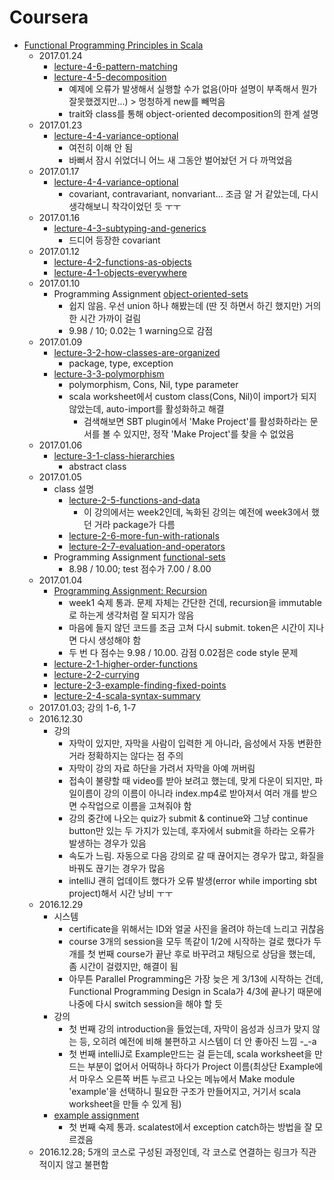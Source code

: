 Coursera
========
* [Functional Programming Principles in Scala](https://www.coursera.org/learn/progfun1)
  * 2017.01.24
    * [lecture-4-6-pattern-matching](https://www.coursera.org/learn/progfun1/lecture/cdHAM/lecture-4-6-pattern-matching)
    * [lecture-4-5-decomposition](https://www.coursera.org/learn/progfun1/lecture/8ZaPo/lecture-4-5-decomposition)
      * 예제에 오류가 발생해서 실행할 수가 없음(아마 설명이 부족해서 뭔가 잘못했겠지만...) > 멍청하게 new를 빼먹음
      * trait와 class를 통해 object-oriented decomposition의 한계 설명
  * 2017.01.23
    * [lecture-4-4-variance-optional](https://www.coursera.org/learn/progfun1/lecture/dnreZ/lecture-4-4-variance-optional)
      * 여전히 이해 안 됨
      * 바뻐서 잠시 쉬었더니 어느 새 그동안 벌어놨던 거 다 까먹었음
  * 2017.01.17
    * [lecture-4-4-variance-optional](https://www.coursera.org/learn/progfun1/lecture/dnreZ/lecture-4-4-variance-optional)
      * covariant, contravariant, nonvariant... 조금 알 거 같았는데, 다시 생각해보니 착각이었던 듯 ㅜㅜ
  * 2017.01.16
    * [lecture-4-3-subtyping-and-generics](https://www.coursera.org/learn/progfun1/lecture/KvSC2/lecture-4-3-subtyping-and-generics)
      * 드디어 등장한 covariant
  * 2017.01.12
    * [lecture-4-2-functions-as-objects](https://www.coursera.org/learn/progfun1/lecture/n2EWV/lecture-4-2-functions-as-objects)
    * [lecture-4-1-objects-everywhere](https://www.coursera.org/learn/progfun1/lecture/gK7io/lecture-4-1-objects-everywhere)
  * 2017.01.10
    * Programming Assignment [object-oriented-sets](https://www.coursera.org/learn/progfun1/programming/Ogg05/object-oriented-sets)
      * 쉽지 않음. 우선 union 하나 해봤는데 (딴 짓 하면서 하긴 했지만) 거의 한 시간 가까이 걸림
      * 9.98 / 10; 0.02는 1 warning으로 감점
  * 2017.01.09
    * [lecture-3-2-how-classes-are-organized](https://www.coursera.org/learn/progfun1/lecture/YDsaZ/lecture-3-2-how-classes-are-organized)
      * package, type, exception
    * [lecture-3-3-polymorphism](https://www.coursera.org/learn/progfun1/lecture/HH19P/lecture-3-3-polymorphism)
      * polymorphism, Cons, Nil, type parameter
      * scala worksheet에서 custom class(Cons, Nil)이 import가 되지 않았는데, auto-import를 활성화하고 해결
        * 검색해보면 SBT plugin에서 'Make Project'를 활성화하라는 문서를 볼 수 있지만, 정작 'Make Project'를 찾을 수 없었음
  * 2017.01.06
    * [lecture-3-1-class-hierarchies](https://www.coursera.org/learn/progfun1/lecture/sqr2n/lecture-3-1-class-hierarchies)
      * abstract class
  * 2017.01.05
    * class 설명
      * [lecture-2-5-functions-and-data](https://www.coursera.org/learn/progfun1/lecture/5mmJP/lecture-2-5-functions-and-data)
        * 이 강의에서는 week2인데, 녹화된 강의는 예전에 week3에서 했던 거라 package가 다름
      * [lecture-2-6-more-fun-with-rationals](https://www.coursera.org/learn/progfun1/lecture/TIIQj/lecture-2-6-more-fun-with-rationals)
      * [lecture-2-7-evaluation-and-operators](https://www.coursera.org/learn/progfun1/lecture/6WD2X/lecture-2-7-evaluation-and-operators)
    * Programming Assignment [functional-sets](https://www.coursera.org/learn/progfun1/programming/BVa6a/functional-sets)
      * 8.98 / 10.00; test 점수가 7.00 / 8.00
  * 2017.01.04
    * [Programming Assignment: Recursion](https://www.coursera.org/learn/progfun1/programming/Ey6Jf/recursion)
      * week1 숙제 통과. 문제 자체는 간단한 건데, recursion을 immutable로 하는게 생각처럼 잘 되지가 않음
      * 마음에 들지 않던 코드를 조금 고쳐 다시 submit. token은 시간이 지나면 다시 생성해야 함
      * 두 번 다 점수는 9.98 / 10.00. 감점 0.02점은 code style 문제
    * [lecture-2-1-higher-order-functions](https://www.coursera.org/learn/progfun1/lecture/xuM1M/lecture-2-1-higher-order-functions)
    * [lecture-2-2-currying](https://www.coursera.org/learn/progfun1/lecture/fOuQ9/lecture-2-2-currying)
    * [lecture-2-3-example-finding-fixed-points](https://www.coursera.org/learn/progfun1/lecture/zj5Mt/lecture-2-3-example-finding-fixed-points)
    * [lecture-2-4-scala-syntax-summary](https://www.coursera.org/learn/progfun1/lecture/0AMxq/lecture-2-4-scala-syntax-summary)
  * 2017.01.03; 강의 1-6, 1-7
  * 2016.12.30
    * 강의
      * 자막이 있지만, 자막을 사람이 입력한 게 아니라, 음성에서 자동 변환한 거라 정확하지는 않다는 점 주의
      * 자막이 강의 자료 하단을 가려서 자막을 아예 꺼버림
      * 접속이 불량할 때 video를 받아 보려고 했는데, 맞게 다운이 되지만, 파일이름이 강의 이름이 아니라 index.mp4로 받아져서 여러 개를 받으면 수작업으로 이름을 고쳐줘야 함
      * 강의 중간에 나오는 quiz가 submit & continue와 그냥 continue button만 있는 두 가지가 있는데, 후자에서 submit을 하라는 오류가 발생하는 경우가 있음
      * 속도가 느림. 자동으로 다음 강의로 갈 때 끊어지는 경우가 많고, 화질을 바꿔도 끊기는 경우가 많음
      * intelliJ 괜히 업데이트 했다가 오류 발생(error while importing sbt project)해서 시간 낭비 ㅜㅜ
  * 2016.12.29
    * 시스템
      * certificate을 위해서는 ID와 얼굴 사진을 올려야 하는데 느리고 귀찮음
      * course 3개의 session을 모두 똑같이 1/2에 시작하는 걸로 했다가 두 개를 첫 번째 course가 끝난 후로 바꾸려고 채팅으로 상담을 했는데, 좀 시간이 걸렸지만, 해결이 됨
      * 아무튼 Parallel Programming은 가장 늦은 게 3/13에 시작하는 건데, Functional Programming Design in Scala가 4/3에 끝나기 때문에 나중에 다시 switch session을 해야 할 듯
    * 강의
      * 첫 번째 강의 introduction을 들었는데, 자막이 음성과 싱크가 맞지 않는 등, 오히려 예전에 비해 불편하고 시스템이 더 안 좋아진 느낌 -_-a
      * 첫 번째 intelliJ로 Example만드는 걸 듣는데, scala worksheet을 만드는 부분이 없어서 어떡하나 하다가 Project 이름(최상단 Example에서 마우스 오른쪽 버튼 누르고 나오는 메뉴에서 Make module 'example'을 선택하니 필요한 구조가 만들어지고, 거기서 scala worksheet을 만들 수 있게 됨)
    * [example assignment](https://www.coursera.org/learn/progfun1/programming/xIz9O/example-assignment)
      * 첫 번째 숙제 통과. scalatest에서 exception catch하는 방법을 잘 모르겠음
  * 2016.12.28; 5개의 코스로 구성된 과정인데, 각 코스로 연결하는 링크가 직관적이지 않고 불편함
